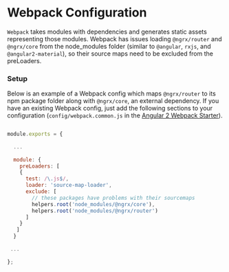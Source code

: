 # Webpack Configuration
`Webpack` takes modules with dependencies and generates static assets representing those modules. Webpack has issues loading `@ngrx/router` and `@ngrx/core` from the node_modules folder (similar to `@angular`, `rxjs`, and `@angular2-material`), so their source maps need to be excluded from the preLoaders. 

### Setup

Below is an example of a Webpack config which maps  `@ngrx/router` to its npm package folder along with `@ngrx/core`, an external dependency. If you have an existing Webpack config, just add the following sections to your configuration (`config/webpack.common.js` in the [Angular 2 Webpack Starter](https://github.com/AngularClass/angular2-webpack-starter)).

```js

module.exports = {
  
  ...
  
  module: {
    preLoaders: [
    {
      test: /\.js$/,
      loader: 'source-map-loader',
      exclude: [
        // these packages have problems with their sourcemaps
        helpers.root('node_modules/@ngrx/core'),
        helpers.root('node_modules/@ngrx/router')
      ]
    }
   ]
  }
  
 ...
 
};
```
